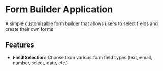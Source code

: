 # Form Builder Application
A simple customizable form builder that allows users to select fields and create their own forms
## Features
- **Field Selection**: Choose from various form field types (text, email, number, select, date, etc.)
